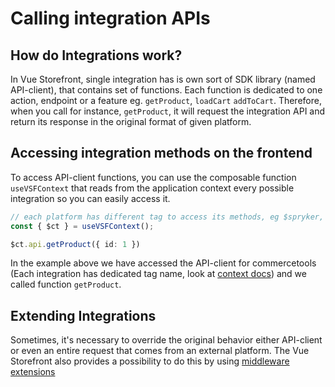 # Calling integration APIs

## How do Integrations work?

In Vue Storefront, single integration has is own sort of SDK library (named API-client), that contains set of functions. Each function is dedicated to one action, endpoint or a feature eg. `getProduct`, `loadCart` `addToCart`. Therefore, when you call for instance, `getProduct`, it will request the integration API and return its response in the original format of given platform.

## Accessing integration methods on the frontend

To access API-client functions, you can use the composable function `useVSFContext` that reads from the application context every possible integration so you can easily access it.

```ts
// each platform has different tag to access its methods, eg $spryker, $storyblok etc.
const { $ct } = useVSFContext();

$ct.api.getProduct({ id: 1 })
```

In the example above we have accessed the API-client for commercetools (Each integration has dedicated tag name, look at [context docs](/advanced/context)) and we called function `getProduct`.



## Extending Integrations

Sometimes, it's necessary to override the original behavior either API-client or even an entire request that comes from an external platform.
The Vue Storefront also provides a possibility to do this by using [middleware extensions](/advanced/server-middleware)
